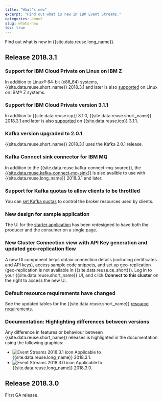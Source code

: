 ```yaml
---
title: "What's new"
excerpt: "Find out what is new in IBM Event Streams."
categories: about
slug: whats-new
toc: true
---
```


Find out what is new in {{site.data.reuse.long_name}}.

## Release 2018.3.1

### Support for IBM Cloud Private on Linux on IBM Z

In addition to Linux® 64-bit (x86_64) systems, {{site.data.reuse.short_name}} 2018.3.1 and later is also [supported](../../installing/prerequisites/#ibm-cloud-private-environment) on Linux on IBM® Z systems.

### Support for IBM Cloud Private version 3.1.1

In addition to {{site.data.reuse.icp}} 3.1.0, {{site.data.reuse.short_name}} 2018.3.1 and later is also [supported](../../installing/prerequisites/#ibm-cloud-private-environment) on {{site.data.reuse.icp}} 3.1.1.

### Kafka version upgraded to 2.0.1

{{site.data.reuse.short_name}} 2018.3.1 uses the Kafka 2.0.1 release.

### Kafka Connect sink connector for IBM MQ

In addition to the {{site.data.reuse.kafka-connect-mq-source}}, the [{{site.data.reuse.kafka-connect-mq-sink}}](../../connecting/mq/sink/) is also availble to use with {{site.data.reuse.long_name}} 2018.3.1 and later.

### Support for Kafka quotas to allow clients to be throttled

You can [set Kafka quotas](../../administering/quotas/) to control the broker resources used by clients.

### New design for sample application

The UI for the [starter application](../../getting-started/generating-starter-app/) has been redesigned to have both the producer and the consumer on a single page.

### New Cluster Connection view with API Key generation and updated geo-replication flow

A new UI component helps obtain connection details (including certificates and API keys), access sample code snippets, and set up geo-replication (geo-replication is not available in {{site.data.reuse.ce_short}}). Log in to your {{site.data.reuse.short_name}} UI, and click **Connect to this cluster** on the right to access the new UI.

### Default resource requirements have changed

See the updated tables for the {{site.data.reuse.short_name}} [resource requirements](../../installing/prerequisites/#helm-resource-requirements).

### Documentation: Highlighting differences between versions

Any difference in features or behaviour between {{site.data.reuse.short_name}} releases is highlighted in the documentation using the following graphics:

- ![Event Streams 2018.3.1 icon](../../../images/2018.3.1.svg "In Event Streams 2018.3.1.") Applicable to {{site.data.reuse.long_name}} 2018.3.1.
- ![Event Streams 2018.3.0 icon](../../../images/2018.3.0.svg "In Event Streams 2018.3.0.") Applicable to {{site.data.reuse.long_name}} 2018.3.0.

## Release 2018.3.0

First GA release.
